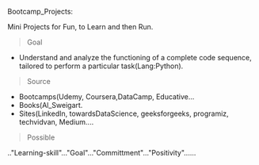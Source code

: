 Bootcamp_Projects:

Mini Projects for Fun, to Learn and then Run.

> Goal
* Understand and analyze the functioning of a complete code sequence, tailored to perform a particular task(Lang:Python).

> Source
* Bootcamps(Udemy, Coursera,DataCamp, Educative...
* Books(Al_Sweigart.
* Sites(LinkedIn, towardsDataScience, geeksforgeeks, programiz, techvidvan, Medium....

>Possible

.."Learning-skill"..."Goal"..."Committment"..."Positivity"......
